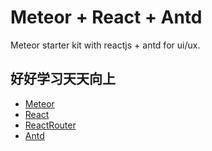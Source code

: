 # Meteor + React + Antd
Meteor starter kit with reactjs + antd for ui/ux.

## 好好学习天天向上
* [Meteor](https://www.meteor.com/)
* [React](https://reactjs.org/)
* [ReactRouter](https://reacttraining.com/react-router/web/guides/philosophy)
* [Antd](https://ant.design/)